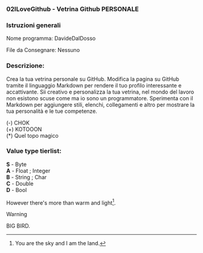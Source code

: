 ### 02ILoveGithub - Vetrina Github **PERSONALE**  
### Istruzioni generali  
Nome programma: DavideDalDosso 
  
File da Consegnare: Nessuno  
  
### Descrizione:  
Crea la tua vetrina personale su GitHub. Modifica la pagina su GitHub tramite il linguaggio Markdown per rendere il tuo profilo interessante e accattivante. Sii creativo e personalizza la tua vetrina, nel mondo del lavoro non esistono scuse come ma io sono un programmatore. Sperimenta con il Markdown per aggiungere stili, elenchi, collegamenti e altro per mostrare la tua personalità e le tue competenze.

(-) CHOK  
(+) KOTOOON  
(*) Quel topo magico  

### Value type tierlist:
**S** - Byte  
**A** - Float ; Integer  
**B** - String ; Char  
**C** - Double  
**D** - Bool  

However there's more than warm and light[^1].

> [!WARNING]
> BIG BIRD.

[^1]: You are the sky and I am the land.
